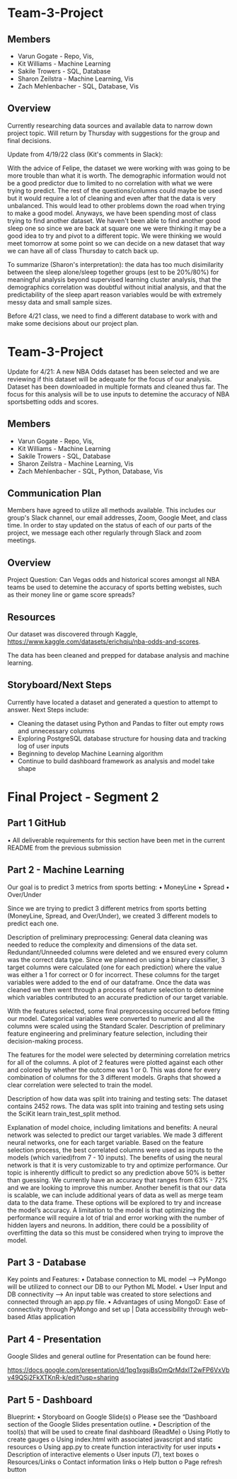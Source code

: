 
# Team-3-Project

## Members
- Varun Gogate - Repo, Vis, 
- Kit Williams - Machine Learning
- Sakile Trowers - SQL, Database
- Sharon Zeilstra - Machine Learning, Vis
- Zach Mehlenbacher - SQL, Database, Vis

## Overview

Currently researching data sources and available data to narrow down project topic. Will return by Thursday with suggestions for the group and final decisions.

Update from 4/19/22 class (Kit's comments in Slack):

With the advice of Felipe, the dataset we were working with was going to be more trouble than what it is worth. The demographic information would not be a good predictor due to limited to no correlation with what we were trying to predict. The rest of the questions/columns could maybe be used but it would require a lot of cleaning and even after that the data is very unbalanced. This would lead to other problems down the road when trying to make a good model. Anyways, we have been spending most of class trying to find another dataset. We haven't been able to find another good sleep one so since we are back at square one we were thinking it may be a good idea to try and pivot to a different topic. We were thinking we would meet tomorrow at some point so we can decide on a new dataset that way we can have all of class Thursday to catch back up.

To summarize (Sharon's interpretation):  the data has too much disimilarity between the sleep alone/sleep together groups (est to be 20%/80%) for meaningful analysis beyond supervised learning cluster analysis, that the demographics correlation was doubtful without initial analysis, and that the predictability of the sleep apart reason variables would be with extremely messy data and small sample sizes.

Before 4/21 class, we need to find a different database to work with and make some decisions about our project plan.

# Team-3-Project

Update for 4/21: A new NBA Odds dataset has been selected and we are reviewing if this dataset will be adequate for the focus of our analysis.  
Dataset has been downloaded in multiple formats and cleaned thus far.  The focus for this analysis will be to use inputs to detemine the accuracy of NBA sportsbetting odds and scores. 

## Members
- Varun Gogate - Repo, Vis, 
- Kit Williams - Machine Learning
- Sakile Trowers - SQL, Database
- Sharon Zeilstra - Machine Learning, Vis
- Zach Mehlenbacher - SQL, Python, Database, Vis

## Communication Plan

Members have agreed to utilize all methods available. This includes our group's Slack channel, our email addresses, Zoom, Google Meet, and class time. In order to stay updated on the status of each of our parts of the project, we message each other regularly through Slack and zoom meetings.

## Overview

Project Question: Can Vegas odds and historical scores amongst all NBA teams be used to detemine the accuracy of sports betting webistes, such as their money line or game score spreads?

## Resources

Our dataset was discovered through Kaggle, https://www.kaggle.com/datasets/erichqiu/nba-odds-and-scores.

The data has been cleaned and prepped for database analysis and machine learning.

## Storyboard/Next Steps

Currently have located a dataset and generated a question to attempt to answer.
Next Steps include:
- Cleaning the dataset using Python and Pandas to filter out empty rows and unnecessary columns
- Exploring PostgreSQL database structure for housing data and tracking log of user inputs
- Beginning to develop Machine Learning algorithm
- Continue to build dashboard framework as analysis and model take shape

# Final Project - Segment 2 

## Part 1 GitHub
•	All deliverable requirements for this section have been met in the current README from the previous submission

## Part 2 - Machine Learning
Our goal is to predict 3 metrics from sports betting:
•	MoneyLine
•	Spread
•	Over/Under

Since we are trying to predict 3 different metrics from sports betting (MoneyLine, Spread, and Over/Under), we created 3 different models to predict each one. 

Description of preliminary preprocessing:
General data cleaning was needed to reduce the complexity and dimensions of the data set. Redundant/Unneeded columns were deleted and we ensured every column was the correct data type. Since we planned on using a binary classifier, 3 target columns were calculated (one for each prediction) where the value was either a 1 for correct or 0 for incorrect. These columns for the target variables were added to the end of our dataframe. 
Once the data was cleaned we then went through a process of feature selection to determine which variables contributed to an accurate prediction of our target variable. 

With the features selected, some final preprocessing occurred before fitting our model. Categorical variables were converted to numeric and all the columns were scaled using the Standard Scaler. 
Description of preliminary feature engineering and preliminary feature selection, including their decision-making process.

The features for the model were selected by determining correlation metrics for all of the columns. A plot of 2 features were plotted against each other and colored by whether the outcome was 1 or 0. This was done for every combination of columns for the 3 different models. Graphs that showed a clear correlation were selected to train the model. 

Description of how data was split into training and testing sets:
The dataset contains 2452 rows. The data was split into training and testing sets using the SciKit learn train_test_split method.

Explanation of model choice, including limitations and benefits:
A neural network was selected to predict our target variables. We made 3 different neural networks, one for each target variable. Based on the feature selection process, the best correlated columns were used as inputs to the models (which varied)from 7 - 10 inputs). The benefits of using the neural network is that it is very customizable to try and optimize performance. Our topic is inherently difficult to predict so any prediction above 50% is better than guessing. We currently have an accuracy that ranges from 63% - 72% and we are looking to improve this number. Another benefit is that our data is scalable, we can include additional years of data as well as merge team data to the data frame. These options will be explored to try and increase the model’s accuracy. A limitation to the model is that optimizing the performance will require a lot of trial and error working with the number of hidden layers and neurons. In addition, there could be a possibility of overfitting the data so this must be considered when trying to improve the model.


## Part 3 - Database

Key points and Features:
•	Database connection to ML model --> PyMongo will be utilized to connect our DB to our Python ML Model.
•	User Input and DB connectivity --> An input table was created to store selections and connected through an app.py file.
•	Advantages of using MongoD: Ease of connectivity through PyMongo and set up | Data accessibility through web-based Atlas application

## Part 4 - Presentation

Google Slides and general outline for Presentation can be found here:

https://docs.google.com/presentation/d/1pg1xgsjBsOmQrMdxlT2wFP6VxVbv49QSj2FkXTKnR-k/edit?usp=sharing

## Part 5 - Dashboard

Blueprint:
•	Storyboard on Google Slide(s)
o	Please see the “Dashboard section of the Google Slides presentation outline.
•	Description of the tool(s) that will be used to create final dashboard (ReadMe)
o	Using Plotly to create gauges
o	Using index.html with associated javascript and static resources
o	Using app.py to create function interactivity for user inputs
•	Description of interactive elements
o	User inputs (7), text boxes
o	Resources/Links
o	Contact information links
o	Help button
o	Page refresh button

